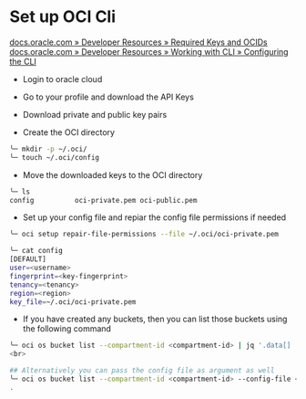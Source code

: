 # Set up OCI Cli

[docs.oracle.com » Developer Resources » Required Keys and OCIDs](https://docs.oracle.com/en-us/iaas/Content/API/Concepts/apisigningkey.htm#two)
[docs.oracle.com » Developer Resources » Working with CLI » Configuring the CLI](https://docs.oracle.com/en-us/iaas/Content/API/SDKDocs/cliconfigure.htm)

- Login to oracle cloud

- Go to your profile and download the API Keys

- Download private and public key pairs

- Create the OCI directory

```bash
╰─ mkdir -p ~/.oci/
╰─ touch ~/.oci/config
```

- Move the downloaded keys to the OCI directory

```bash
╰─ ls
config          oci-private.pem oci-public.pem
```


- Set up your config file and repiar the config file permissions if needed

```bash
╰─ oci setup repair-file-permissions --file ~/.oci/oci-private.pem 
```

```bash
╰─ cat config
[DEFAULT]
user=<username>
fingerprint=<key-fingerprint>
tenancy=<tenancy>
region=<region>
key_file=~/.oci/oci-private.pem
```

- If you have created any buckets, then you can list those buckets using the following command

```bash
╰─ oci os bucket list --compartment-id <compartment-id> | jq '.data[] | {name} '
<br>

## Alternatively you can pass the config file as argument as well
╰─ oci os bucket list --compartment-id <compartment-id> --config-file </path/to/file> | jq '.data[] | {name} '
.
```
